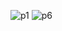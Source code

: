 
![p1](https://github.com/user-attachments/assets/0ff8b3b6-45db-4900-bf51-8380147bc644)
![p6](https://github.com/user-attachments/assets/b670312e-6ccd-4bab-a861-72acb79da4c1)
